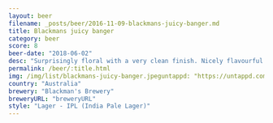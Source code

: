 ```yaml
---
layout: beer
filename: _posts/beer/2016-11-09-blackmans-juicy-banger.md
title: Blackmans juicy banger
category: beer
score: 8
beer-date: "2018-06-02"
desc: "Surprisingly floral with a very clean finish. Nicely flavourful but still easy drinking and refreshing"
permalink: /beer/:title.html
img: /img/list/blackmans-juicy-banger.jpeguntappd: "https://untappd.com/b/blackmans-brewery-juicy-banger-ipl/1997345"
country: "Australia"
brewery: "Blackman's Brewery"
breweryURL: "breweryURL"
style: "Lager - IPL (India Pale Lager)"
---
```


